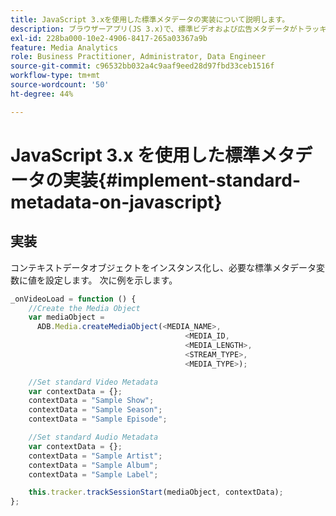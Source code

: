 ```yaml
---
title: JavaScript 3.xを使用した標準メタデータの実装について説明します。
description: ブラウザーアプリ(JS 3.x)で、標準ビデオおよび広告メタデータがトラッキングコールで送信されるように設定する方法を説明します。
exl-id: 228ba000-10e2-4906-8417-265a03367a9b
feature: Media Analytics
role: Business Practitioner, Administrator, Data Engineer
source-git-commit: c96532bb032a4c9aaf9eed28d97fbd33ceb1516f
workflow-type: tm+mt
source-wordcount: '50'
ht-degree: 44%

---
```


# JavaScript 3.x を使用した標準メタデータの実装{#implement-standard-metadata-on-javascript}

## 実装

コンテキストデータオブジェクトをインスタンス化し、必要な標準メタデータ変数に値を設定します。 次に例を示します。

```js
_onVideoLoad = function () {
    //Create the Media Object
    var mediaObject =
      ADB.Media.createMediaObject(<MEDIA_NAME>,
                                       <MEDIA_ID,
                                       <MEDIA_LENGTH>,
                                       <STREAM_TYPE>,
                                       <MEDIA_TYPE>);

    //Set standard Video Metadata
    var contextData = {};
    contextData = "Sample Show";
    contextData = "Sample Season";
    contextData = "Sample Episode";

    //Set standard Audio Metadata
    var contextData = {};
    contextData = "Sample Artist";
    contextData = "Sample Album";
    contextData = "Sample Label";

    this.tracker.trackSessionStart(mediaObject, contextData);
};
```
